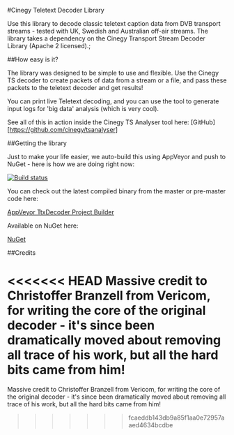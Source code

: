 #Cinegy Teletext Decoder Library

Use this library to decode classic teletext caption data from DVB transport streams - tested with UK, Swedish and Australian off-air streams. The library takes a dependency on the Cinegy Transport Stream Decoder Library (Apache 2 licensed).;

##How easy is it?

The library was designed to be simple to use and flexible. Use the Cinegy TS decoder to create packets of data from a stream or a file, and pass these packets to the teletext decoder and get results!

You can print live Teletext decoding, and you can use the tool to generate input logs for 'big data' analysis (which is very cool).

See all of this in action inside the Cinegy TS Analyser tool here: [GitHub] [https://github.com/cinegy/tsanalyser]
    
##Getting the library

Just to make your life easier, we auto-build this using AppVeyor and push to NuGet - here is how we are doing right now: 

[![Build status](https://ci.appveyor.com/api/projects/status/n3d93ssm0abw87sd?svg=true)](https://ci.appveyor.com/project/cinegy/ttxdecoder)

You can check out the latest compiled binary from the master or pre-master code here:

[AppVeyor TtxDecoder Project Builder](https://ci.appveyor.com/project/cinegy/ttxdecoder/build/artifacts)

Available on NuGet here:

[NuGet](https://www.nuget.org/packages/Cinegy.TtxDecoder/)

##Credits

<<<<<<< HEAD
Massive credit to Christoffer Branzell from Vericom, for writing the core of the original decoder - it's since been dramatically moved about removing all trace of his work, but all the hard bits came from him!
=======
Massive credit to Christoffer Branzell from Vericom, for writing the core of the original decoder - it's since been dramatically moved about removing all trace of his work, but all the hard bits came from him!
>>>>>>> fcaeddb143db9a85f1aa0e72957aaed4634bcdbe
